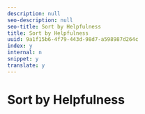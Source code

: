 ```yaml
---
description: null
seo-description: null
seo-title: Sort by Helpfulness
title: Sort by Helpfulness
uuid: 9a1f15b6-4f79-443d-98d7-a598987d264c
index: y
internal: n
snippet: y
translate: y
---
```


# Sort by Helpfulness


